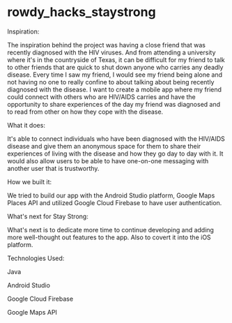 # rowdy_hacks_staystrong

Inspiration:

The inspiration behind the project was having a close friend that was recently diagnosed with the HIV viruses. And from attending a university where it's in the countryside of Texas, it can be difficult for my friend to talk to other friends that are quick to shut down anyone who carries any deadly disease. Every time I saw my friend, I would see my friend being alone and not having no one to really confine to about talking about being recently diagnosed with the disease. I want to create a mobile app where my friend could connect with others who are HIV/AIDS carries and have the opportunity to share experiences of the day my friend was diagnosed and to read from other on how they cope with the disease.

What it does:

It's able to connect individuals who have been diagnosed with the HIV/AIDS disease and give them an anonymous space for them to share their experiences of living with the disease and how they go day to day with it. It would also allow users to be able to have one-on-one messaging with another user that is trustworthy.

How we built it:

We tried to build our app with the Android Studio platform, Google Maps Places API and utilized Google Cloud Firebase to have user authentication.

What's next for Stay Strong:

What's next is to dedicate more time to continue developing and adding more well-thought out features to the app. Also to covert it into the iOS platform.

Technologies Used:

Java

Android Studio

Google Cloud Firebase

Google Maps API
